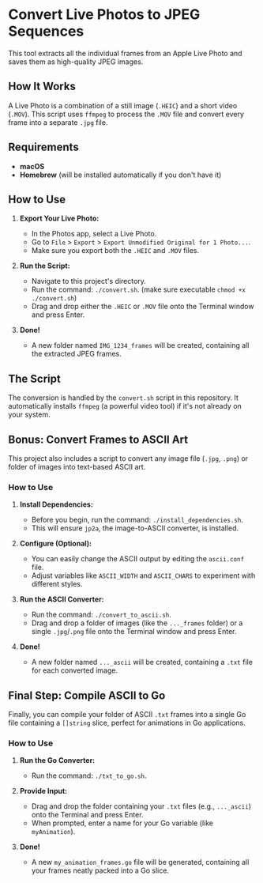 # Convert Live Photos to JPEG Sequences

This tool extracts all the individual frames from an Apple Live Photo and saves them as high-quality JPEG images. 

## How It Works

A Live Photo is a combination of a still image (`.HEIC`) and a short video (`.MOV`). This script uses `ffmpeg` to process the `.MOV` file and convert every frame into a separate `.jpg` file.

## Requirements

*   **macOS**
*   **Homebrew** (will be installed automatically if you don't have it)

## How to Use

1.  **Export Your Live Photo:**
    *   In the Photos app, select a Live Photo.
    *   Go to `File` > `Export` > `Export Unmodified Original for 1 Photo...`.
    *   Make sure you export both the `.HEIC` and `.MOV` files.

2.  **Run the Script:**
    *   Navigate to this project's directory.
    *   Run the command: `./convert.sh`. (make sure executable ```chmod +x ./convert.sh```)
    *   Drag and drop either the `.HEIC` or `.MOV` file onto the Terminal window and press Enter.

3.  **Done!**
    *   A new folder named `IMG_1234_frames` will be created, containing all the extracted JPEG frames.

## The Script

The conversion is handled by the `convert.sh` script in this repository. It automatically installs `ffmpeg` (a powerful video tool) if it's not already on your system.

## Bonus: Convert Frames to ASCII Art

This project also includes a script to convert any image file (`.jpg`, `.png`) or folder of images into text-based ASCII art.

### How to Use

1.  **Install Dependencies:**
    *   Before you begin, run the command: `./install_dependencies.sh`.
    *   This will ensure `jp2a`, the image-to-ASCII converter, is installed.

2.  **Configure (Optional):**
    *   You can easily change the ASCII output by editing the `ascii.conf` file.
    *   Adjust variables like `ASCII_WIDTH` and `ASCII_CHARS` to experiment with different styles.

3.  **Run the ASCII Converter:**
    *   Run the command: `./convert_to_ascii.sh`.
    *   Drag and drop a folder of images (like the `..._frames` folder) or a single `.jpg`/`.png` file onto the Terminal window and press Enter.

4.  **Done!**
    *   A new folder named `..._ascii` will be created, containing a `.txt` file for each converted image.

## Final Step: Compile ASCII to Go

Finally, you can compile your folder of ASCII `.txt` frames into a single Go file containing a `[]string` slice, perfect for animations in Go applications.

### How to Use

1.  **Run the Go Converter:**
    *   Run the command: `./txt_to_go.sh`.

2.  **Provide Input:**
    *   Drag and drop the folder containing your `.txt` files (e.g., `..._ascii`) onto the Terminal and press Enter.
    *   When prompted, enter a name for your Go variable (like `myAnimation`).

3.  **Done!**
    *   A new `my_animation_frames.go` file will be generated, containing all your frames neatly packed into a Go slice.